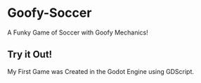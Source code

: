 # Goofy-Soccer
A Funky Game of Soccer with Goofy Mechanics!

## Try it Out!
My First Game was Created in the Godot Engine using GDScript.


